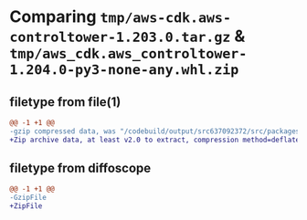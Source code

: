 # Comparing `tmp/aws-cdk.aws-controltower-1.203.0.tar.gz` & `tmp/aws_cdk.aws_controltower-1.204.0-py3-none-any.whl.zip`

## filetype from file(1)

```diff
@@ -1 +1 @@
-gzip compressed data, was "/codebuild/output/src637092372/src/packages/@aws-cdk/aws-controltower/dist/python/aws-cdk.aws-controltower-1.203.0.tar", last modified: Wed May 31 18:47:46 2023, max compression
+Zip archive data, at least v2.0 to extract, compression method=deflate
```

## filetype from diffoscope

```diff
@@ -1 +1 @@
-GzipFile
+ZipFile
```

